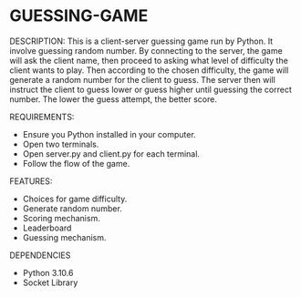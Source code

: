 # GUESSING-GAME
DESCRIPTION:
  This is a client-server guessing game run by Python. It involve guessing random number. By connecting to the server, the game will ask the client name, then proceed to asking what level of difficulty the client wants to play. Then according to the chosen difficulty, the game will generate a random number for the client to guess. The server then will instruct the client to guess lower or guess higher until guessing the correct number. The lower the guess attempt, the better score.

REQUIREMENTS:
  * Ensure you Python installed in your computer.
  * Open two terminals.
  * Open server.py and client.py for each terminal.
  * Follow the flow of the game.

FEATURES:
  * Choices for game difficulty.
  * Generate random number.
  * Scoring mechanism.
  * Leaderboard
  * Guessing mechanism.

DEPENDENCIES
  * Python 3.10.6
  * Socket Library
